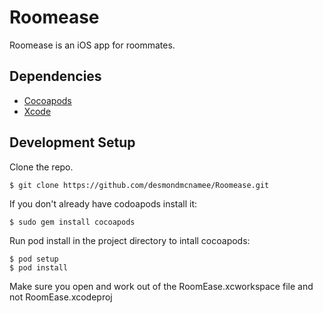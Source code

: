 # Roomease

Roomease is an iOS app for roommates.

## Dependencies
- [Cocoapods](http://http://cocoapods.org/)
- [Xcode](https://developer.apple.com/xcode/)


## Development Setup ##
Clone the repo.

    $ git clone https://github.com/desmondmcnamee/Roomease.git

If you don't already have codoapods install it:

    $ sudo gem install cocoapods
    
Run pod install in the project directory to intall cocoapods:
    
    $ pod setup
    $ pod install

Make sure you open and work out of the RoomEase.xcworkspace file and not RoomEase.xcodeproj
